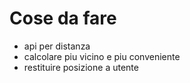 # Cose da fare
- api per distanza
- calcolare piu vicino e piu conveniente
- restituire posizione a utente
